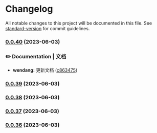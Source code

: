 # Changelog

All notable changes to this project will be documented in this file. See [standard-version](https://github.com/conventional-changelog/standard-version) for commit guidelines.

### [0.0.40](https://github.com/HikeBao/mock/compare/v0.0.39...v0.0.40) (2023-06-03)


### ✏️ Documentation | 文档

* **wendang:** 更新文档 ([c863475](https://github.com/HikeBao/mock/commit/c8634758aa026748a51caebb26d59c25dc9e84f3))

### [0.0.39](https://github.com/HikeBao/mock/compare/v0.0.38...v0.0.39) (2023-06-03)

### [0.0.38](https://github.com/HikeBao/mock/compare/v0.0.37...v0.0.38) (2023-06-03)

### [0.0.37](https://github.com/HikeBao/mock/compare/v0.0.36...v0.0.37) (2023-06-03)

### [0.0.36](https://github.com/HikeBao/mock/compare/v0.0.35...v0.0.36) (2023-06-03)
